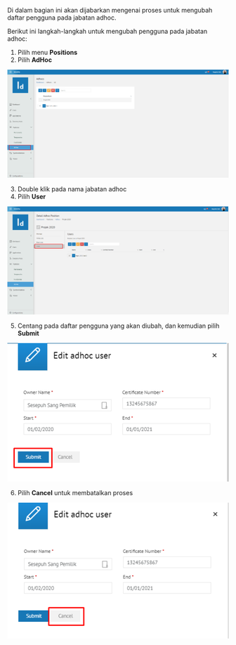 Di dalam bagian ini akan dijabarkan mengenai proses untuk mengubah daftar pengguna pada jabatan adhoc.

Berikut ini langkah-langkah untuk mengubah pengguna pada jabatan adhoc:

1. Pilih menu **Positions**
2. Pilih **AdHoc**

![Gambar](_static/Gambar5.4.5.2_1.png/?sanitize=true)

3. Double klik pada nama jabatan adhoc
4. Pilih **User**

![Gambar](_static/Gambar5.4.5.2_2.png/?sanitize=true)

5. Centang pada daftar pengguna yang akan diubah, dan kemudian pilih **Submit**

![Gambar](_static/Gambar5.4.5.2_3.png/?sanitize=true)

6. Pilih **Cancel** untuk membatalkan proses

![Gambar](_static/Gambar5.4.5.2_4.png/?sanitize=true)